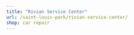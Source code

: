 ```yaml
---
title: "Rivian Service Center"
url: /saint-louis-park/rivian-service-center/
shop: car repair
---
```

